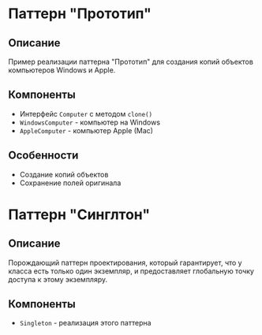 # Паттерн "Прототип" 

## Описание
Пример реализации паттерна "Прототип" для создания копий объектов компьютеров Windows и Apple.

## Компоненты
- Интерфейс `Computer` с методом `clone()`
- `WindowsComputer` - компьютер на Windows
- `AppleComputer` - компьютер Apple (Mac)

## Особенности
- Создание копий объектов
- Сохранение полей оригинала


# Паттерн "Синглтон" 

## Описание
Порождающий паттерн проектирования, который гарантирует, 
что у класса есть только один экземпляр,
и предоставляет глобальную точку доступа к этому экземпляру.

## Компоненты
-  `Singleton` - реализация этого паттерна